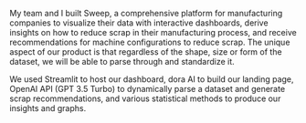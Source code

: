 My team and I built Sweep, a comprehensive platform for manufacturing companies to visualize their data with interactive dashboards, derive insights on how to reduce scrap in their manufacturing process, and receive recommendations for machine configurations to reduce scrap. The unique aspect of our product is that regardless of the shape, size or form of the dataset, we will be able to parse through and standardize it. 

We used Streamlit to host our dashboard, dora AI to build our landing page, OpenAI API (GPT 3.5 Turbo) to dynamically parse a dataset and generate scrap recommendations, and various statistical methods to produce our insights and graphs. 
